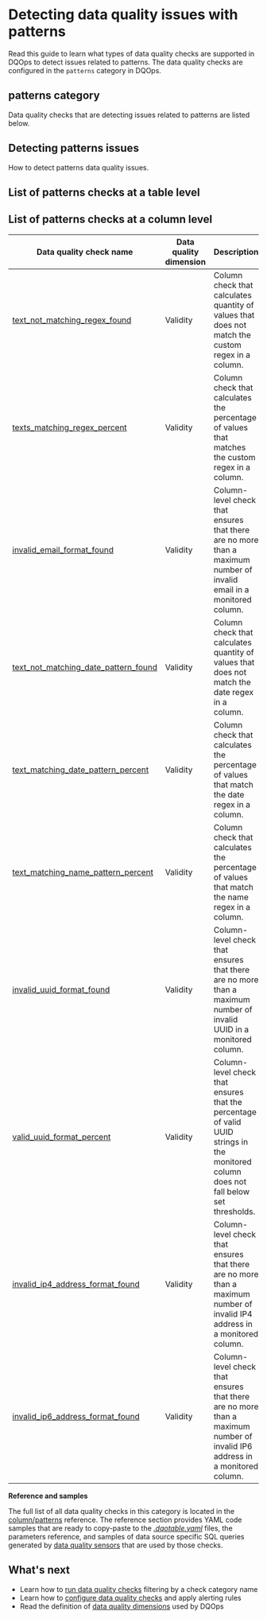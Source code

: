 # Detecting data quality issues with patterns
Read this guide to learn what types of data quality checks are supported in DQOps to detect issues related to patterns.
The data quality checks are configured in the `patterns` category in DQOps.

## patterns category
Data quality checks that are detecting issues related to patterns are listed below.

## Detecting patterns issues
How to detect patterns data quality issues.

## List of patterns checks at a table level

## List of patterns checks at a column level
| Data quality check name | Data quality dimension | Description | Standard check |
|-------------------------|------------------------|-------------|-------|
|[text_not_matching_regex_found](../../checks/column/patterns/text-not-matching-regex-found.md)|Validity|Column check that calculates quantity of values that does not match the custom regex in a column.|:material-check-bold:|
|[texts_matching_regex_percent](../../checks/column/patterns/texts-matching-regex-percent.md)|Validity|Column check that calculates the percentage of values that matches the custom regex in a column.|:material-check-bold:|
|[invalid_email_format_found](../../checks/column/patterns/invalid-email-format-found.md)|Validity|Column-level check that ensures that there are no more than a maximum number of invalid email in a monitored column.|:material-check-bold:|
|[text_not_matching_date_pattern_found](../../checks/column/patterns/text-not-matching-date-pattern-found.md)|Validity|Column check that calculates quantity of values that does not match the date regex in a column.| |
|[text_matching_date_pattern_percent](../../checks/column/patterns/text-matching-date-pattern-percent.md)|Validity|Column check that calculates the percentage of values that match the date regex in a column.| |
|[text_matching_name_pattern_percent](../../checks/column/patterns/text-matching-name-pattern-percent.md)|Validity|Column check that calculates the percentage of values that match the name regex in a column.| |
|[invalid_uuid_format_found](../../checks/column/patterns/invalid-uuid-format-found.md)|Validity|Column-level check that ensures that there are no more than a maximum number of invalid UUID in a monitored column.| |
|[valid_uuid_format_percent](../../checks/column/patterns/valid-uuid-format-percent.md)|Validity|Column-level check that ensures that the percentage of valid UUID strings in the monitored column does not fall below set thresholds.| |
|[invalid_ip4_address_format_found](../../checks/column/patterns/invalid-ip4-address-format-found.md)|Validity|Column-level check that ensures that there are no more than a maximum number of invalid IP4 address in a monitored column.| |
|[invalid_ip6_address_format_found](../../checks/column/patterns/invalid-ip6-address-format-found.md)|Validity|Column-level check that ensures that there are no more than a maximum number of invalid IP6 address in a monitored column.| |


**Reference and samples**

The full list of all data quality checks in this category is located in the [column/patterns](../../checks/column/patterns/index.md) reference.
The reference section provides YAML code samples that are ready to copy-paste to the [*.dqotable.yaml*](../../reference/yaml/TableYaml.md) files,
the parameters reference, and samples of data source specific SQL queries generated by [data quality sensors](../definition-of-data-quality-sensors.md)
that are used by those checks.

## What's next
- Learn how to [run data quality checks](../running-data-quality-checks.md#targeting-a-category-of-checks) filtering by a check category name
- Learn how to [configure data quality checks](../configuring-data-quality-checks-and-rules.md) and apply alerting rules
- Read the definition of [data quality dimensions](../data-quality-dimensions.md) used by DQOps

